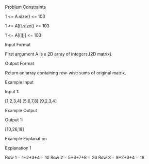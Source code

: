 Problem Constraints

1 <= A.size() <= 103

1 <= A[i].size() <= 103

1 <= A[i][j] <= 103



Input Format

First argument A is a 2D array of integers.(2D matrix).



Output Format

Return an array containing row-wise sums of original matrix.



Example Input

Input 1:

[1,2,3,4]
[5,6,7,8]
[9,2,3,4]


Example Output

Output 1:

[10,26,18]


Example Explanation

Explanation 1

Row 1 = 1+2+3+4 = 10
Row 2 = 5+6+7+8 = 26
Row 3 = 9+2+3+4 = 18
